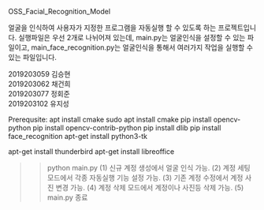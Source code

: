 OSS_Facial_Recognition_Model

얼굴을 인식하여 사용자가 지정한 프로그램을 자동실행 할 수 있도록 하는 프로젝트입니다.
실행파일은 우선 2개로 나뉘어져 있는데, main.py는 얼굴인식을 설정할 수 있는 파일이고, main_face_recognition.py는 얼굴인식을 통해서 여러가지 작업을 실행할 수 있는 파일입니다.

2019203059 김승현		
2019203062 채건희	
2019203077 정회준	
2019203102 유지성

Prerequsite:
apt install cmake
sudo apt install cmake
pip install opencv-python
pip install opencv-contrib-python
pip install dlib
pip install face_recognition
apt-get install python3-tk

apt-get install thunderbird
apt-get install libreoffice

>> python main.py 
(1) 신규 계정 생성에서 얼굴 인식 가능.
(2) 계정 세팅 모드에서 각종 자동실행 기능 설정 가능.
(3) 기존 계정 수정에서 계정 사진 변경 가능.
(4) 계정 삭제 모드에서 계정이나 사진등 삭제 가능.
(5) main.py 종료


	
	

